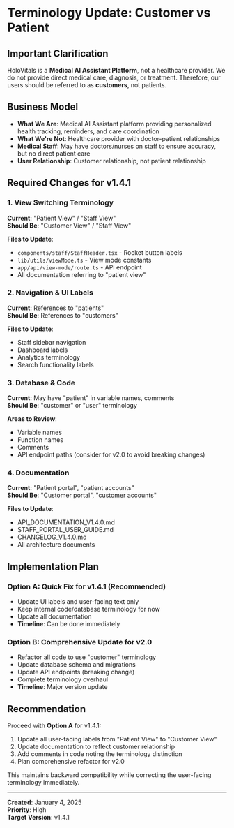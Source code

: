 # Terminology Update: Customer vs Patient

## Important Clarification

HoloVitals is a **Medical AI Assistant Platform**, not a healthcare provider. We do not provide direct medical care, diagnosis, or treatment. Therefore, our users should be referred to as **customers**, not patients.

## Business Model
- **What We Are**: Medical AI Assistant platform providing personalized health tracking, reminders, and care coordination
- **What We're Not**: Healthcare provider with doctor-patient relationships
- **Medical Staff**: May have doctors/nurses on staff to ensure accuracy, but no direct patient care
- **User Relationship**: Customer relationship, not patient relationship

## Required Changes for v1.4.1

### 1. View Switching Terminology
**Current**: "Patient View" / "Staff View"  
**Should Be**: "Customer View" / "Staff View"

**Files to Update**:
- `components/staff/StaffHeader.tsx` - Rocket button labels
- `lib/utils/viewMode.ts` - View mode constants
- `app/api/view-mode/route.ts` - API endpoint
- All documentation referring to "patient view"

### 2. Navigation & UI Labels
**Current**: References to "patients"  
**Should Be**: References to "customers"

**Files to Update**:
- Staff sidebar navigation
- Dashboard labels
- Analytics terminology
- Search functionality labels

### 3. Database & Code
**Current**: May have "patient" in variable names, comments  
**Should Be**: "customer" or "user" terminology

**Areas to Review**:
- Variable names
- Function names
- Comments
- API endpoint paths (consider for v2.0 to avoid breaking changes)

### 4. Documentation
**Current**: "Patient portal", "patient accounts"  
**Should Be**: "Customer portal", "customer accounts"

**Files to Update**:
- API_DOCUMENTATION_V1.4.0.md
- STAFF_PORTAL_USER_GUIDE.md
- CHANGELOG_V1.4.0.md
- All architecture documents

## Implementation Plan

### Option A: Quick Fix for v1.4.1 (Recommended)
- Update UI labels and user-facing text only
- Keep internal code/database terminology for now
- Update all documentation
- **Timeline**: Can be done immediately

### Option B: Comprehensive Update for v2.0
- Refactor all code to use "customer" terminology
- Update database schema and migrations
- Update API endpoints (breaking change)
- Complete terminology overhaul
- **Timeline**: Major version update

## Recommendation

Proceed with **Option A** for v1.4.1:
1. Update all user-facing labels from "Patient View" to "Customer View"
2. Update documentation to reflect customer relationship
3. Add comments in code noting the terminology distinction
4. Plan comprehensive refactor for v2.0

This maintains backward compatibility while correcting the user-facing terminology immediately.

---

**Created**: January 4, 2025  
**Priority**: High  
**Target Version**: v1.4.1